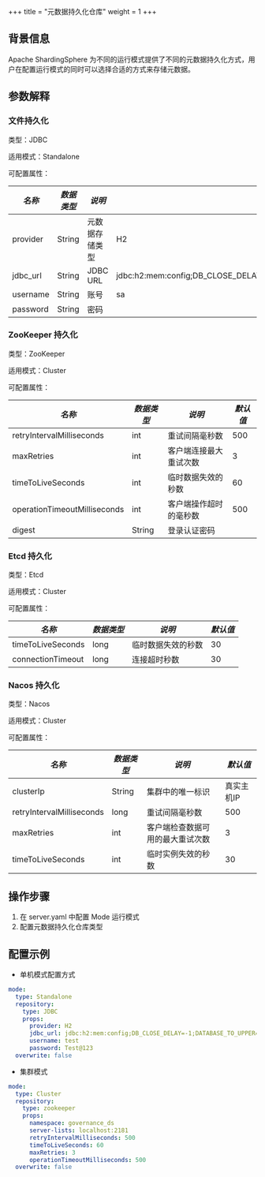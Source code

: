 +++
title = "元数据持久化仓库"
weight = 1
+++

## 背景信息

Apache ShardingSphere 为不同的运行模式提供了不同的元数据持久化方式，用户在配置运行模式的同时可以选择合适的方式来存储元数据。

## 参数解释

### 文件持久化

类型：JDBC

适用模式：Standalone

可配置属性：

| *名称*                        | *数据类型* | *说明*            | *默认值*         |
| ---------------------------- | --------- | ----------------- | --------------- |
| provider                    | String      | 元数据存储类型     | H2              |
| jdbc_url                    | String      | JDBC URL         | jdbc:h2:mem:config;DB_CLOSE_DELAY=-1;DATABASE_TO_UPPER=false;MODE=MYSQL              |
| username                    | String      | 账号              | sa              |
| password                    | String      | 密码              |                 |


### ZooKeeper 持久化

类型：ZooKeeper

适用模式：Cluster

可配置属性：

| *名称*                        | *数据类型* | *说明*              | *默认值*       |
| ---------------------------- | --------- | ------------------ | ------------- |
| retryIntervalMilliseconds    | int       | 重试间隔毫秒数        | 500           |
| maxRetries                   | int       | 客户端连接最大重试次数  | 3             |
| timeToLiveSeconds            | int       | 临时数据失效的秒数     | 60            |
| operationTimeoutMilliseconds | int       | 客户端操作超时的毫秒数  | 500           |
| digest                       | String    | 登录认证密码          |               |

### Etcd 持久化

类型：Etcd

适用模式：Cluster

可配置属性：

| *名称*                        | *数据类型* | *说明*               | *默认值*         |
| ---------------------------- | --------- | ------------------- | --------------- |
| timeToLiveSeconds            | long      | 临时数据失效的秒数     | 30              |
| connectionTimeout            | long      | 连接超时秒数          | 30              |

### Nacos 持久化

类型：Nacos

适用模式：Cluster

可配置属性：

| *名称*                        | *数据类型* | *说明*                        | *默认值*         |
| ---------------------------- | --------- | ---------------------------- | --------------- |
| clusterIp                    | String    | 集群中的唯一标识               | 真实主机IP        |
| retryIntervalMilliseconds    | long      | 重试间隔毫秒数                 | 500              |
| maxRetries                   | int       | 客户端检查数据可用的最大重试次数  | 3                |
| timeToLiveSeconds            | int       | 临时实例失效的秒数              | 30               |

## 操作步骤

1. 在 server.yaml 中配置 Mode 运行模式
1. 配置元数据持久化仓库类型

## 配置示例

- 单机模式配置方式

```yaml
mode:
  type: Standalone
  repository:
    type: JDBC
    props:
      provider: H2
      jdbc_url: jdbc:h2:mem:config;DB_CLOSE_DELAY=-1;DATABASE_TO_UPPER=false;MODE=MYSQL
      username: test
      password: Test@123
  overwrite: false
```

- 集群模式

```yaml
mode:
  type: Cluster
  repository:
    type: zookeeper
    props:
      namespace: governance_ds
      server-lists: localhost:2181
      retryIntervalMilliseconds: 500
      timeToLiveSeconds: 60
      maxRetries: 3
      operationTimeoutMilliseconds: 500
  overwrite: false
```
